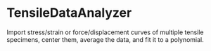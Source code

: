 # TensileDataAnalyzer
Import stress/strain or force/displacement curves of multiple tensile specimens, center them, average the data, and fit it to a polynomial. 
